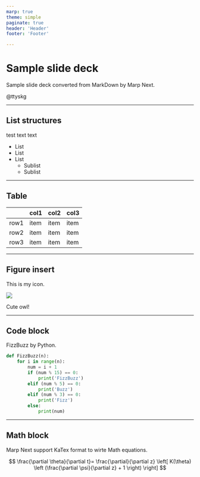 ```yaml
---
marp: true
theme: simple
paginate: true
header: 'Header'
footer: 'Footer'

---
```

<!-- _class: lead -->
# Sample slide deck
Sample slide deck converted from MarkDown by Marp Next.   

@ttyskg

---

## List structures
test text text
* List
* List
* List
  * Sublist
  * Sublist

---

## Table

|      | col1 | col2 | col3 |
| ---- | ---- | ---- | ---- |
| row1 | item | item | item |
| row2 | item | item | item |
| row3 | item | item | item |

---

## Figure insert

This is my icon.

![](./img/icon.png)

Cute owl!

---

## Code block
FizzBuzz by Python.
```python
def FizzBuzz(n):
    for i in range(n):
        num = i + 1
        if (num % 15) == 0:
            print('FizzBuzz')
        elif (num % 5) == 0:
            print('Buzz')
        elif (num % 3) == 0:
            print('Fizz')
        else:
            print(num)
```
---

## Math block

Marp Next support KaTex format to wirte Math equations.

$$
\frac{\partial \theta}{\partial t}= \frac{\partial}{\partial z}
\left[ K(\theta) \left (\frac{\partial \psi}{\partial z} + 1 \right) \right]
$$

